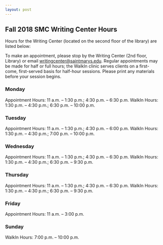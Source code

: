 ```yaml
---
layout: post
---
```


## Fall 2018 SMC Writing Center Hours

Hours for the Writing Center (located on the second floor of the library) are listed below:

To make an appointment, please stop by the Writing Center (2nd floor, Library) or email writingcenter@saintmarys.edu. Regular appointments may be made for half or full hours; the WalkIn clinic serves clients on a first-come, first-served basis for half-hour sessions. Please print any materials before your session begins.

### Monday
Appointment Hours: 11 a.m. – 1:30 p.m.; 4:30 p.m. – 6:30 p.m.
WalkIn Hours: 1:30 p.m. – 4:30 p.m.; 6:30 p.m. – 10:00 p.m.

### Tuesday
Appointment Hours: 11 a.m. – 1:30 p.m.; 4:30 p.m. – 6:00 p.m.
WalkIn Hours: 1:30 p.m. – 4:30 p.m.; 7:00 p.m. – 10:00 p.m.

### Wednesday
Appointment Hours: 11 a.m. – 1:30 p.m.; 4:30 p.m. – 6:30 p.m.
WalkIn Hours: 1:30 p.m. – 4:30 p.m.; 6:30 p.m. – 9:30 p.m.

### Thursday
Appointment Hours: 11 a.m. – 1:30 p.m.; 4:30 p.m. – 6:30 p.m.
WalkIn Hours: 1:30 p.m. – 4:30 p.m.; 6:30 p.m. – 9:30 p.m.

### Friday
Appointment Hours: 11 a.m. – 3:00 p.m.

### Sunday
WalkIn Hours: 7:00 p.m. – 10:00 p.m.